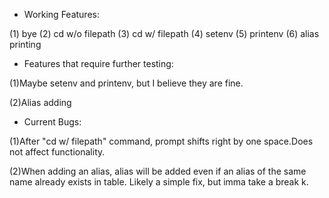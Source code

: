 * Working Features:

(1) bye (2) cd w/o filepath (3) cd w/ filepath (4) setenv (5) printenv (6) alias printing

* Features that require further testing:

(1)Maybe setenv and printenv, but I believe they are fine.

(2)Alias adding

*	Current Bugs:

(1)After "cd w/ filepath" command, prompt shifts right by one space.Does not affect functionality.

(2)When adding an alias, alias will be added even if an alias of the same name already exists in table. Likely a simple fix, but imma take a break k.
